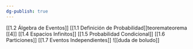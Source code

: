 ```yaml
---
dg-publish: true
---
```

[[1.2 Álgebra de Eventos]]
[[1.1 Definición de Probabilidad]]teoremateorema
[[4]]
[[1.4 Espacios Infinitos]]
[[1.5 Probabilidad Condicional]]
[[1.6 Particiones]]
[[1.7 Eventos Independientes]]
![[duda de boludo]]